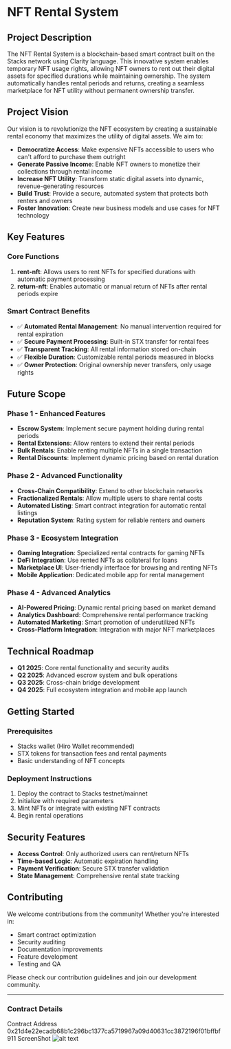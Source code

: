 # NFT Rental System

## Project Description

The NFT Rental System is a blockchain-based smart contract built on the Stacks network using Clarity language. This innovative system enables temporary NFT usage rights, allowing NFT owners to rent out their digital assets for specified durations while maintaining ownership. The system automatically handles rental periods and returns, creating a seamless marketplace for NFT utility without permanent ownership transfer.

## Project Vision

Our vision is to revolutionize the NFT ecosystem by creating a sustainable rental economy that maximizes the utility of digital assets. We aim to:

- **Democratize Access**: Make expensive NFTs accessible to users who can't afford to purchase them outright
- **Generate Passive Income**: Enable NFT owners to monetize their collections through rental income
- **Increase NFT Utility**: Transform static digital assets into dynamic, revenue-generating resources
- **Build Trust**: Provide a secure, automated system that protects both renters and owners
- **Foster Innovation**: Create new business models and use cases for NFT technology

## Key Features

### Core Functions

1. **rent-nft**: Allows users to rent NFTs for specified durations with automatic payment processing
2. **return-nft**: Enables automatic or manual return of NFTs after rental periods expire

### Smart Contract Benefits

- ✅ **Automated Rental Management**: No manual intervention required for rental expiration
- ✅ **Secure Payment Processing**: Built-in STX transfer for rental fees
- ✅ **Transparent Tracking**: All rental information stored on-chain
- ✅ **Flexible Duration**: Customizable rental periods measured in blocks
- ✅ **Owner Protection**: Original ownership never transfers, only usage rights

## Future Scope

### Phase 1 - Enhanced Features
- **Escrow System**: Implement secure payment holding during rental periods
- **Rental Extensions**: Allow renters to extend their rental periods
- **Bulk Rentals**: Enable renting multiple NFTs in a single transaction
- **Rental Discounts**: Implement dynamic pricing based on rental duration

### Phase 2 - Advanced Functionality
- **Cross-Chain Compatibility**: Extend to other blockchain networks
- **Fractionalized Rentals**: Allow multiple users to share rental costs
- **Automated Listing**: Smart contract integration for automatic rental listings
- **Reputation System**: Rating system for reliable renters and owners

### Phase 3 - Ecosystem Integration
- **Gaming Integration**: Specialized rental contracts for gaming NFTs
- **DeFi Integration**: Use rented NFTs as collateral for loans
- **Marketplace UI**: User-friendly interface for browsing and renting NFTs
- **Mobile Application**: Dedicated mobile app for rental management

### Phase 4 - Advanced Analytics
- **AI-Powered Pricing**: Dynamic rental pricing based on market demand
- **Analytics Dashboard**: Comprehensive rental performance tracking
- **Automated Marketing**: Smart promotion of underutilized NFTs
- **Cross-Platform Integration**: Integration with major NFT marketplaces

## Technical Roadmap

- **Q1 2025**: Core rental functionality and security audits
- **Q2 2025**: Advanced escrow system and bulk operations
- **Q3 2025**: Cross-chain bridge development
- **Q4 2025**: Full ecosystem integration and mobile app launch


## Getting Started

### Prerequisites
- Stacks wallet (Hiro Wallet recommended)
- STX tokens for transaction fees and rental payments
- Basic understanding of NFT concepts

### Deployment Instructions
1. Deploy the contract to Stacks testnet/mainnet
2. Initialize with required parameters
3. Mint NFTs or integrate with existing NFT contracts
4. Begin rental operations

## Security Features

- **Access Control**: Only authorized users can rent/return NFTs
- **Time-based Logic**: Automatic expiration handling
- **Payment Verification**: Secure STX transfer validation
- **State Management**: Comprehensive rental state tracking

## Contributing

We welcome contributions from the community! Whether you're interested in:
- Smart contract optimization
- Security auditing
- Documentation improvements
- Feature development
- Testing and QA

Please check our contribution guidelines and join our development community.

---

### Contract Details
Contract Address 0x21d4e22ecadb68b1c296bc1377ca5719967a09d40631cc3872196f01bffbf911
ScreenShot
![alt text](<Screenshot 2025-08-21 214032-1.png>)